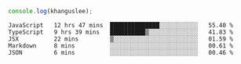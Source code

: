```js
console.log(khanguslee);
```

<!--START_SECTION:waka-->
```text
JavaScript   12 hrs 47 mins  ██████████████░░░░░░░░░░░   55.40 % 
TypeScript   9 hrs 39 mins   ██████████▒░░░░░░░░░░░░░░   41.83 % 
JSX          22 mins         ▒░░░░░░░░░░░░░░░░░░░░░░░░   01.59 % 
Markdown     8 mins          ░░░░░░░░░░░░░░░░░░░░░░░░░   00.61 % 
JSON         6 mins          ░░░░░░░░░░░░░░░░░░░░░░░░░   00.46 % 
```
<!--END_SECTION:waka-->

<!--
**khanguslee/khanguslee** is a ✨ _special_ ✨ repository because its `README.md` (this file) appears on your GitHub profile.

Here are some ideas to get you started:

- 🔭 I’m currently working on ...
- 🌱 I’m currently learning ...
- 👯 I’m looking to collaborate on ...
- 🤔 I’m looking for help with ...
- 💬 Ask me about ...
- 📫 How to reach me: ...
- 😄 Pronouns: ...
- ⚡ Fun fact: ...
-->

